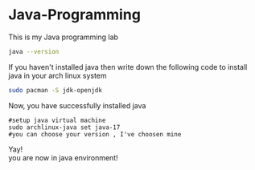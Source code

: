 # Java-Programming

This is my Java programming lab

```Bash
java --version
```

If you haven't installed java then write down the following code to install java in your arch linux system

```Bash
sudo pacman -S jdk-openjdk
```

Now, you have successfully installed java

```
#setup java virtual machine
sudo archlinux-java set java-17
#you can choose your version , I've choosen mine
```

Yay!  
you are now in java environment!
